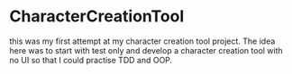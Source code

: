 # CharacterCreationTool
 
this was my first attempt at my character creation tool project. The idea here was to start with test only and develop a character creation tool with no UI so that I could practise TDD and OOP.

